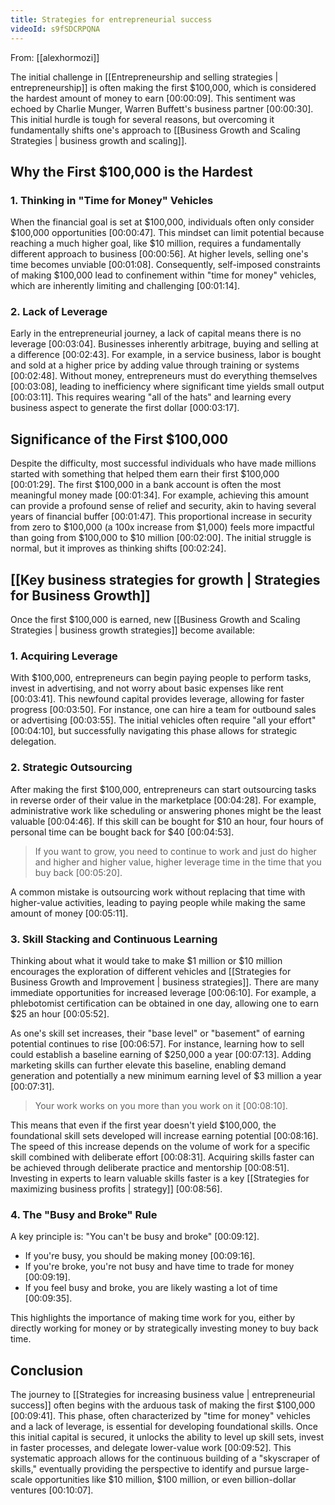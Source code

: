 ```yaml
---
title: Strategies for entrepreneurial success
videoId: s9fSDCRPQNA
---
```


From: [[alexhormozi]] <br/> 

The initial challenge in [[Entrepreneurship and selling strategies | entrepreneurship]] is often making the first $100,000, which is considered the hardest amount of money to earn [00:00:09]. This sentiment was echoed by Charlie Munger, Warren Buffett's business partner [00:00:30]. This initial hurdle is tough for several reasons, but overcoming it fundamentally shifts one's approach to [[Business Growth and Scaling Strategies | business growth and scaling]].

## Why the First $100,000 is the Hardest

### 1. Thinking in "Time for Money" Vehicles
When the financial goal is set at $100,000, individuals often only consider $100,000 opportunities [00:00:47]. This mindset can limit potential because reaching a much higher goal, like $10 million, requires a fundamentally different approach to business [00:00:56]. At higher levels, selling one's time becomes unviable [00:01:08]. Consequently, self-imposed constraints of making $100,000 lead to confinement within "time for money" vehicles, which are inherently limiting and challenging [00:01:14].

### 2. Lack of Leverage
Early in the entrepreneurial journey, a lack of capital means there is no leverage [00:03:04]. Businesses inherently arbitrage, buying and selling at a difference [00:02:43]. For example, in a service business, labor is bought and sold at a higher price by adding value through training or systems [00:02:48]. Without money, entrepreneurs must do everything themselves [00:03:08], leading to inefficiency where significant time yields small output [00:03:11]. This requires wearing "all of the hats" and learning every business aspect to generate the first dollar [000:03:17].

## Significance of the First $100,000

Despite the difficulty, most successful individuals who have made millions started with something that helped them earn their first $100,000 [00:01:29]. The first $100,000 in a bank account is often the most meaningful money made [00:01:34]. For example, achieving this amount can provide a profound sense of relief and security, akin to having several years of financial buffer [00:01:47]. This proportional increase in security from zero to $100,000 (a 100x increase from $1,000) feels more impactful than going from $100,000 to $10 million [00:02:00]. The initial struggle is normal, but it improves as thinking shifts [00:02:24].

## [[Key business strategies for growth | Strategies for Business Growth]]

Once the first $100,000 is earned, new [[Business Growth and Scaling Strategies | business growth strategies]] become available:

### 1. Acquiring Leverage
With $100,000, entrepreneurs can begin paying people to perform tasks, invest in advertising, and not worry about basic expenses like rent [00:03:41]. This newfound capital provides leverage, allowing for faster progress [00:03:50]. For instance, one can hire a team for outbound sales or advertising [00:03:55]. The initial vehicles often require "all your effort" [00:04:10], but successfully navigating this phase allows for strategic delegation.

### 2. Strategic Outsourcing
After making the first $100,000, entrepreneurs can start outsourcing tasks in reverse order of their value in the marketplace [00:04:28]. For example, administrative work like scheduling or answering phones might be the least valuable [00:04:46]. If this skill can be bought for $10 an hour, four hours of personal time can be bought back for $40 [00:04:53].

> If you want to grow, you need to continue to work and just do higher and higher and higher value, higher leverage time in the time that you buy back [00:05:20].

A common mistake is outsourcing work without replacing that time with higher-value activities, leading to paying people while making the same amount of money [00:05:11].

### 3. Skill Stacking and Continuous Learning
Thinking about what it would take to make $1 million or $10 million encourages the exploration of different vehicles and [[Strategies for Business Growth and Improvement | business strategies]]. There are many immediate opportunities for increased leverage [00:06:10]. For example, a phlebotomist certification can be obtained in one day, allowing one to earn $25 an hour [00:05:52].

As one's skill set increases, their "base level" or "basement" of earning potential continues to rise [00:06:57]. For instance, learning how to sell could establish a baseline earning of $250,000 a year [00:07:13]. Adding marketing skills can further elevate this baseline, enabling demand generation and potentially a new minimum earning level of $3 million a year [00:07:31].

> Your work works on you more than you work on it [00:08:10].

This means that even if the first year doesn't yield $100,000, the foundational skill sets developed will increase earning potential [00:08:16]. The speed of this increase depends on the volume of work for a specific skill combined with deliberate effort [00:08:31]. Acquiring skills faster can be achieved through deliberate practice and mentorship [00:08:51]. Investing in experts to learn valuable skills faster is a key [[Strategies for maximizing business profits | strategy]] [00:08:56].

### 4. The "Busy and Broke" Rule
A key principle is: "You can't be busy and broke" [00:09:12].
*   If you're busy, you should be making money [00:09:16].
*   If you're broke, you're not busy and have time to trade for money [00:09:19].
*   If you feel busy and broke, you are likely wasting a lot of time [00:09:35].

This highlights the importance of making time work for you, either by directly working for money or by strategically investing money to buy back time.

## Conclusion

The journey to [[Strategies for increasing business value | entrepreneurial success]] often begins with the arduous task of making the first $100,000 [00:09:41]. This phase, often characterized by "time for money" vehicles and a lack of leverage, is essential for developing foundational skills. Once this initial capital is secured, it unlocks the ability to level up skill sets, invest in faster processes, and delegate lower-value work [00:09:52]. This systematic approach allows for the continuous building of a "skyscraper of skills," eventually providing the perspective to identify and pursue large-scale opportunities like $10 million, $100 million, or even billion-dollar ventures [00:10:07].